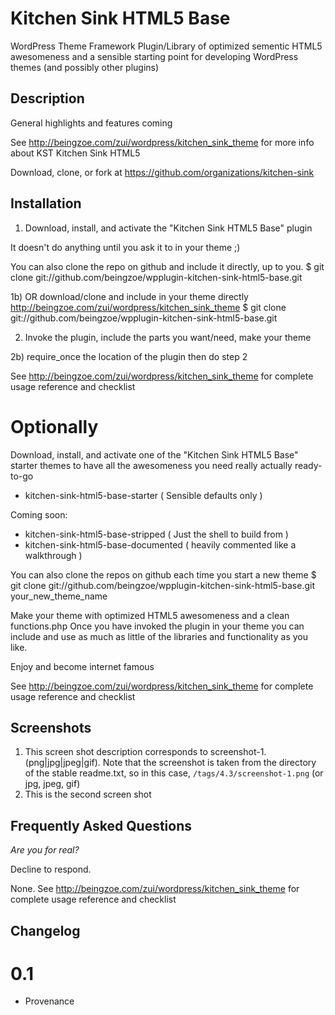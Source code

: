 # Kitchen Sink HTML5 Base #

WordPress Theme Framework Plugin/Library of optimized sementic HTML5 awesomeness 
and a sensible starting point for developing WordPress themes (and possibly other plugins)



## Description ##

General highlights and features coming

See http://beingzoe.com/zui/wordpress/kitchen_sink_theme 
for more info about KST Kitchen Sink HTML5 

Download, clone, or fork at https://github.com/organizations/kitchen-sink



## Installation ##

1) Download, install, and activate the "Kitchen Sink HTML5 Base" plugin
   
It doesn't do anything until you ask it to in your theme ;)

You can also clone the repo on github and include it directly, up to you.
$ git clone git://github.com/beingzoe/wpplugin-kitchen-sink-html5-base.git
    
1b) OR download/clone and include in your theme directly
http://beingzoe.com/zui/wordpress/kitchen_sink_theme
$ git clone git://github.com/beingzoe/wpplugin-kitchen-sink-html5-base.git

2) Invoke the plugin, include the parts you want/need, make your theme

2b) require_once the location of the plugin then do step 2

See http://beingzoe.com/zui/wordpress/kitchen_sink_theme for complete usage reference and checklist
    
# Optionally #    

Download, install, and activate one of the "Kitchen Sink HTML5 Base" starter themes 
to have all the awesomeness you need really actually ready-to-go
    
* kitchen-sink-html5-base-starter       ( Sensible defaults only )
    
Coming soon:    

* kitchen-sink-html5-base-stripped      ( Just the shell to build from )
* kitchen-sink-html5-base-documented    ( heavily commented like a walkthrough )
    
You can also clone the repos on github each time you start a new theme
$ git clone git://github.com/beingzoe/wpplugin-kitchen-sink-html5-base.git your_new_theme_name


Make your theme with optimized HTML5 awesomeness and a clean functions.php
Once you have invoked the plugin in your theme you can include and use as much 
as little of the libraries and functionality as you like. 

Enjoy and become internet famous

See http://beingzoe.com/zui/wordpress/kitchen_sink_theme for complete usage reference and checklist



## Screenshots ##

1. This screen shot description corresponds to screenshot-1.(png|jpg|jpeg|gif). Note that the screenshot is taken from
the directory of the stable readme.txt, so in this case, `/tags/4.3/screenshot-1.png` (or jpg, jpeg, gif)
2. This is the second screen shot



## Frequently Asked Questions ##

*Are you for real?*

Decline to respond.

None. See http://beingzoe.com/zui/wordpress/kitchen_sink_theme for complete usage reference and checklist



## Changelog ##

# 0.1 #

* Provenance

